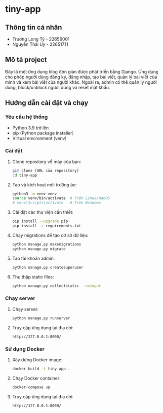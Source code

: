 # tiny-app

## Thông tin cá nhân
- Trương Long Tý - 22656001
- Nguyễn Thái Uy - 22651711

## Mô tả project
Đây là một ứng dụng blog đơn giản được phát triển bằng Django. Ứng dụng cho phép người dùng đăng ký, đăng nhập, tạo bài viết, quản lý bài viết của mình và xem bài viết của người khác. Ngoài ra, admin có thể quản lý người dùng, block/unblock người dùng và reset mật khẩu.

## Hướng dẫn cài đặt và chạy

### Yêu cầu hệ thống
- Python 3.9 trở lên
- pip (Python package installer)
- Virtual environment (venv)

### Cài đặt
1. Clone repository về máy của bạn:
    ```sh
    git clone [URL của repository]
    cd tiny-app
    ```

2. Tạo và kích hoạt môi trường ảo:
    ```sh
    python3 -m venv venv
    source venv/bin/activate  # Trên Linux/macOS
    # venv\Scripts\activate   # Trên Windows
    ```

3. Cài đặt các thư viện cần thiết:
    ```sh
    pip install --upgrade pip
    pip install -r requirements.txt
    ```

4. Chạy migrations để tạo cơ sở dữ liệu:
    ```sh
    python manage.py makemigrations
    python manage.py migrate
    ```

5. Tạo tài khoản admin:
    ```sh
    python manage.py createsuperuser
    ```

6. Thu thập static files:
    ```sh
    python manage.py collectstatic --noinput
    ```

### Chạy server
1. Chạy server:
    ```sh
    python manage.py runserver
    ```

2. Truy cập ứng dụng tại địa chỉ:
    ```
    http://127.0.0.1:8000/
    ```

### Sử dụng Docker
1. Xây dựng Docker image:
    ```sh
    docker build -t tiny-app .
    ```

2. Chạy Docker container:
    ```sh
    docker-compose up
    ```

3. Truy cập ứng dụng tại địa chỉ:
    ```
    http://127.0.0.1:8000/
    ```